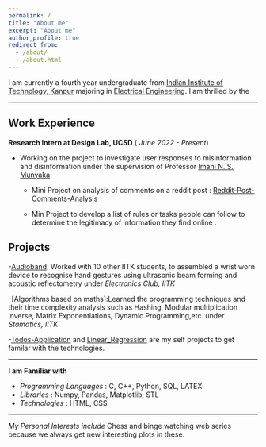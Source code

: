 ```yaml
---
permalink: /
title: "About me"
excerpt: "About me"
author_profile: true
redirect_from: 
  - /about/
  - /about.html
---
```


I am currently a fourth year undergraduate from [Indian Institute of Technology, Kanpur](https://www.iitk.ac.in/) majoring in [Electrical Engineering](https://www.iitk.ac.in/ee/). I am thrilled by the 

---

Work Experience 
-------
**Research Intern at Design Lab, UCSD**  ( _June 2022 - Present_)
  - Working on the project to investigate user responses to misinformation and disinformation under the supervision of Professor [Imani N. S. Munyaka](https://www.imanimunyaka.com/) 
     - Mini Project on analysis of comments on a reddit post : [Reddit-Post-Comments-Analysis](https://github.com/Akshay024/Reddit-Post-Comments-Analysis)
      
     - Min Project to develop a list of rules or tasks people can follow to determine the legitimacy of information they find online .

Projects
------
-[Audioband](https://github.com/Akshay024/AudioBand): Worked with 10 other IITK students, to assembled a wrist worn device to recognise hand gestures using ultrasonic beam forming and acoustic reflectometry under *Electronics Club, IITK*

-[Algorithms based on maths]:Learned the programming techniques and their time complexity analysis such as Hashing, Modular multiplication inverse,
Matrix Exponentiations, Dynamic Programming,etc. under *Stamatics, IITK*

-[Todos-Application](https://github.com/Akshay024/Todos-Application) and [Linear_Regression](https://github.com/Akshay024/Linear_Regression) are my self projects to get familar with the technologies.

----

**I am Familiar with**
  - *Programming Languages* : C, C++, Python, SQL, LATEX
  - *Libraries* : Numpy, Pandas, Matplotlib, STL
  - *Technologies* : HTML, CSS   

----
 
*My Personal Interests include* Chess and binge watching web series because we always get new interesting plots in these.





